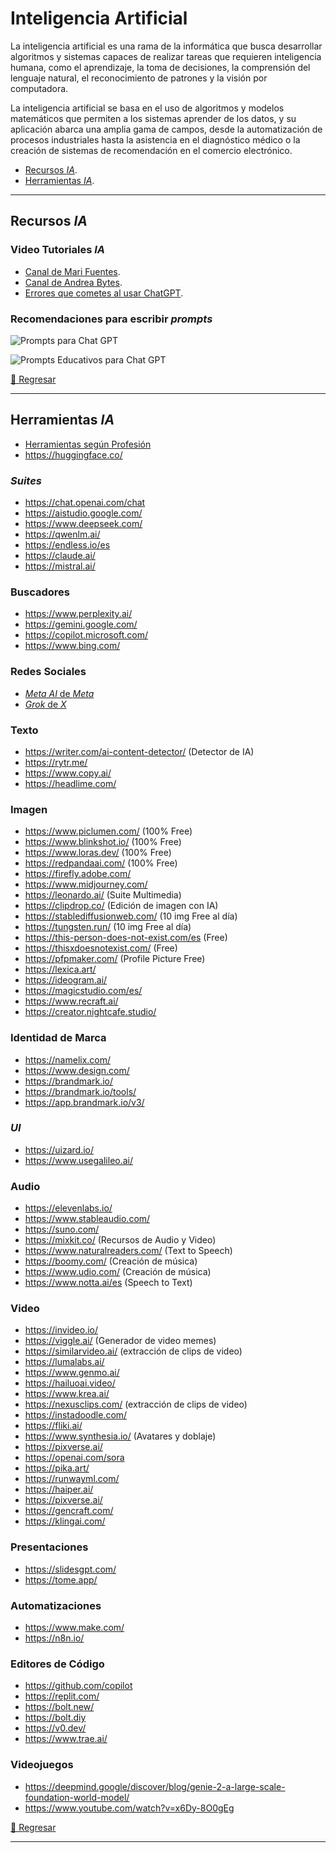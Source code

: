 # Inteligencia Artificial

La inteligencia artificial es una rama de la informática que busca desarrollar algoritmos y sistemas capaces de realizar tareas que requieren inteligencia humana, como el aprendizaje, la toma de decisiones, la comprensión del lenguaje natural, el reconocimiento de patrones y la visión por computadora.

La inteligencia artificial se basa en el uso de algoritmos y modelos matemáticos que permiten a los sistemas aprender de los datos, y su aplicación abarca una amplia gama de campos, desde la automatización de procesos industriales hasta la asistencia en el diagnóstico médico o la creación de sistemas de recomendación en el comercio electrónico.

- [Recursos _IA_](#recursos-ia).
- [Herramientas _IA_](#herramientas-ia).

---

## Recursos _IA_

### Video Tutoriales _IA_

- [Canal de Mari Fuentes](https://www.youtube.com/@MariFuentes/videos).
- [Canal de Andrea Bytes](https://www.youtube.com/@andreabytes/videos).
- [Errores que cometes al usar ChatGPT](https://www.youtube.com/watch?v=JOJpO-q2dW8).

### Recomendaciones para escribir _prompts_

![Prompts para Chat GPT](../assets/chat-gpt-prompts.jpg)

![Prompts Educativos para Chat GPT](../assets/chat-gpt-educativo.jpg)

[🔼 Regresar](#inteligencia-artificial)

---

## Herramientas _IA_

- [Herramientas según Profesión](https://evolupedia.com/herramientas-ia/)
- https://huggingface.co/

### _Suites_

- https://chat.openai.com/chat
- https://aistudio.google.com/
- https://www.deepseek.com/
- https://qwenlm.ai/
- https://endless.io/es
- https://claude.ai/
- https://mistral.ai/

### Buscadores

- https://www.perplexity.ai/
- https://gemini.google.com/
- https://copilot.microsoft.com/
- https://www.bing.com/

### Redes Sociales

- [_Meta AI_ de _Meta_](https://www.meta.ai/)
- [_Grok_ de _X_](https://x.com/i/grok)

### Texto

- https://writer.com/ai-content-detector/ (Detector de IA)
- https://rytr.me/
- https://www.copy.ai/
- https://headlime.com/

### Imagen

- https://www.piclumen.com/ (100% Free)
- https://www.blinkshot.io/ (100% Free)
- https://www.loras.dev/ (100% Free)
- https://redpandaai.com/ (100% Free)
- https://firefly.adobe.com/
- https://www.midjourney.com/
- https://leonardo.ai/ (Suite Multimedia)
- https://clipdrop.co/ (Edición de imagen con IA)
- https://stablediffusionweb.com/ (10 img Free al día)
- https://tungsten.run/ (10 img Free al día)
- https://this-person-does-not-exist.com/es (Free)
- https://thisxdoesnotexist.com/ (Free)
- https://pfpmaker.com/ (Profile Picture Free)
- https://lexica.art/
- https://ideogram.ai/
- https://magicstudio.com/es/
- https://www.recraft.ai/
- https://creator.nightcafe.studio/

### Identidad de Marca

- https://namelix.com/
- https://www.design.com/
- https://brandmark.io/
- https://brandmark.io/tools/
- https://app.brandmark.io/v3/

### _UI_

- https://uizard.io/
- https://www.usegalileo.ai/

### Audio

- https://elevenlabs.io/
- https://www.stableaudio.com/
- https://suno.com/
- https://mixkit.co/ (Recursos de Audio y Video)
- https://www.naturalreaders.com/ (Text to Speech)
- https://boomy.com/ (Creación de música)
- https://www.udio.com/ (Creación de música)
- https://www.notta.ai/es (Speech to Text)

### Video

- https://invideo.io/
- https://viggle.ai/ (Generador de video memes)
- https://similarvideo.ai/ (extracción de clips de video)
- https://lumalabs.ai/
- https://www.genmo.ai/
- https://hailuoai.video/
- https://www.krea.ai/
- https://nexusclips.com/ (extracción de clips de video)
- https://instadoodle.com/
- https://fliki.ai/
- https://www.synthesia.io/ (Avatares y doblaje)
- https://pixverse.ai/
- https://openai.com/sora
- https://pika.art/
- https://runwayml.com/
- https://haiper.ai/
- https://pixverse.ai/
- https://gencraft.com/
- https://klingai.com/

### Presentaciones

- https://slidesgpt.com/
- https://tome.app/

### Automatizaciones

- https://www.make.com/
- https://n8n.io/

### Editores de Código

- https://github.com/copilot
- https://replit.com/
- https://bolt.new/
- https://bolt.diy
- https://v0.dev/
- https://www.trae.ai/

### Videojuegos

- https://deepmind.google/discover/blog/genie-2-a-large-scale-foundation-world-model/
- https://www.youtube.com/watch?v=x6Dy-8O0gEg

[🔼 Regresar](#inteligencia-artificial)

---
